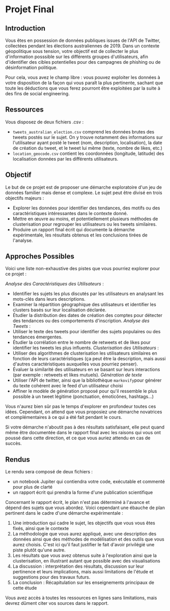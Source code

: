 # Projet Final 

## Introduction

Vous êtes en possession de données publiques issues de l'API de Twitter, collectées pendant les élections australiennes de 2019. Dans un contexte géopolitique sous tension, votre objectif est de collecter le plus d'information posssible sur les différents groupes d'utilisateurs, afin d'identifier des cibles potentielles pour des campagnes de phishing ou de désinformation politique. 

Pour cela, vous avez le champ libre : vous pouvez exploiter les données à votre disposition de la façon qui vous paraît la plus pertinente, sachant que toute les déductions que vous ferez pourront être exploitées par la suite à des fins de social engineering.

## Ressources

Vous disposez de deux fichiers .csv : 
* `tweets_australian_election.csv` comprend les données brutes des tweets postés sur le sujet. On y trouve notamment des informations sur l'utilisateur ayant posté le tweet (nom, description, localisation), la date de création du tweet, et le tweet lui même (texte, nombre de likes, etc.) 
* `location_geocode.csv` contient les coordonnées (longitude, latitude) des localisation données par les différents utilisateurs.

## Objectif 
 
 Le but de ce projet est de proposer une démarche exploratoire d'un jeu de données familier mais dense et complexe. Le sujet peut être divisé en trois objectifs majeurs : 
* Explorer les données pour identifier des tendances, des motifs ou des caractéristiques intéressantes dans le contexte donné.
* Mettre en œuvre au moins, et potentiellement plusieurs méthodes de clusterisation pour regrouper les utilisateurs ou les tweets similaires.
* Produire un rapport final écrit qui documente la démarche expérimentale, les résultats obtenus et les conclusions tirées de l'analyse.


## Approches Possibles 

Voici une liste non-exhaustive des pistes que vous pourriez explorer pour ce projet :

*Analyse des Caractéristiques des Utilisateurs* :
* Identifier les sujets les plus discutés par les utilisateurs en analysant les mots-clés dans leurs descriptions.
* Examiner la répartition géographique des utilisateurs et identifier les clusters basés sur leur localisation déclarée.
* Étudier la distribution des dates de création des comptes pour détecter des tendances ou des comportements d'inscription.
*Analyse des Tweets* :
* Utiliser le texte des tweets pour identifier des sujets populaires ou des tendances émergentes.
* Étudier la corrélation entre le nombre de retweets et de likes pour identifier les tweets les plus influents.
*Clusterisation des Utilisateurs* :
* Utiliser des algorithmes de clusterisation les utilisateurs similaires en fonction de leurs caractéristiques (ça peut être la description, mais aussi d'autres caractéristiques auxquelles vous pourriez penser).
* Évaluer la similarité des utilisateurs en se basant sur leurs interactions (par exemple : retweets et likes mutuels).
*Génération de texte*
* Utiliser l'API de twitter, ainsi que la bibliothèque `markovify`pour générer du texte cohérent avec le feed d'un utilisateur choisi
* Affiner le modèle de génération proposé pour qu'il ressemble le plus possible à un tweet légitime (ponctuation, émoticônes, hashtags...)

Vous n'aurez bien sûr pas le temps d'explorer en profondeur toutes ces idées. Cependant, on attend que vous proposiez une démarche novatrices et complémentaires à ce qui a été fait pendant le cours. 

Si votre démarche n'aboutit pas à des résultats satisfaisant, elle peut quand même être documentée dans le rapport final avec les raisons qui vous ont poussé dans cette direction, et ce que vous auriez attendu en cas de succès. 

## Rendus

Le rendu sera composé de deux fichiers : 
* un notebook Jupiter qui contiendra votre code, exécutable et commenté pour plus de clarté
* un rapport écrit qui prendra la forme d'une publication scientifique

Concernant le rapport écrit, le plan n'est pas déterminé à l'avance et dépend des sujets que vous abordez. Voici cependant une ébauche de plan pertinent dans le cadre d'une démarche expérimentale : 

1. Une introduction qui cadre le sujet, les objectifs que vous vous êtes fixés, ainsi que le contexte
2. La méthodologie que vous aurez appliqué, avec une description des données ainsi que des méthodes de modélisation et des outils que vous aurez choisis. C'est ici qu'il faut justifier le fait d'avoir privilégié une piste plutôt qu'une autre.
3. Les résultats que vous avez obtenus suite à l'exploration ainsi que la clusterisation, en illustrant autant que possible avec des visualisations
4. La discussion : interprétation des résultats, discussion sur leur pertinence et leurs implications, mais aussi limitations de l'étude et suggestions pour des travaux futurs.
5. La conclusion : Récapitulation sur les enseignements principaux de cette étude

Vous avez accès à toutes les ressources en lignes sans limitations, mais devrez dûment citer vos sources dans le rapport. 

